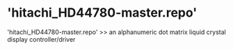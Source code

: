 # 'hitachi_HD44780-master.repo'
'hitachi_HD44780-master.repo' >> an alphanumeric dot matrix liquid crystal display controller/driver
